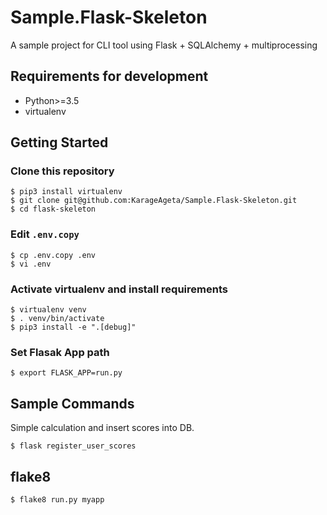 Sample.Flask-Skeleton
===

A sample project for CLI tool using Flask + SQLAlchemy + multiprocessing

Requirements for development
---
- Python>=3.5
- virtualenv

Getting Started
---
### Clone this repository
```
$ pip3 install virtualenv
$ git clone git@github.com:KarageAgeta/Sample.Flask-Skeleton.git
$ cd flask-skeleton
```

### Edit `.env.copy`
```
$ cp .env.copy .env
$ vi .env
```

### Activate virtualenv and install requirements
```
$ virtualenv venv
$ . venv/bin/activate
$ pip3 install -e ".[debug]"
```

### Set Flasak App path
```
$ export FLASK_APP=run.py
```

Sample Commands
---
Simple calculation and insert scores into DB.
```
$ flask register_user_scores
```

flake8
---
```
$ flake8 run.py myapp
```
